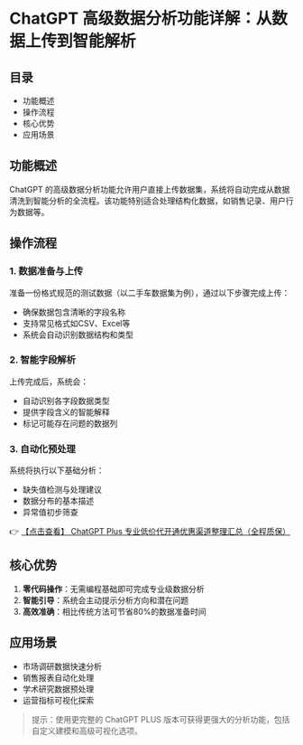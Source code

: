 # ChatGPT 高级数据分析功能详解：从数据上传到智能解析

## 目录
- 功能概述
- 操作流程
- 核心优势
- 应用场景

## 功能概述
ChatGPT 的高级数据分析功能允许用户直接上传数据集，系统将自动完成从数据清洗到智能分析的全流程。该功能特别适合处理结构化数据，如销售记录、用户行为数据等。

## 操作流程

### 1. 数据准备与上传
准备一份格式规范的测试数据（以二手车数据集为例），通过以下步骤完成上传：
- 确保数据包含清晰的字段名称
- 支持常见格式如CSV、Excel等
- 系统会自动识别数据结构和类型

### 2. 智能字段解析
上传完成后，系统会：
- 自动识别各字段数据类型
- 提供字段含义的智能解释
- 标记可能存在问题的数据列

### 3. 自动化预处理
系统将执行以下基础分析：
- 缺失值检测与处理建议
- 数据分布的基本描述
- 异常值初步筛查

👉 [【点击查看】 ChatGPT Plus 专业低价代开通优惠渠道整理汇总（全程质保）](https://bit.ly/DaiKai)

## 核心优势
1. **零代码操作**：无需编程基础即可完成专业级数据分析
2. **智能引导**：系统会主动提示分析方向和潜在问题
3. **高效准确**：相比传统方法可节省80%的数据准备时间

## 应用场景
- 市场调研数据快速分析
- 销售报表自动化处理
- 学术研究数据预处理
- 运营指标可视化探索

> 提示：使用更完整的 ChatGPT PLUS 版本可获得更强大的分析功能，包括自定义建模和高级可视化选项。